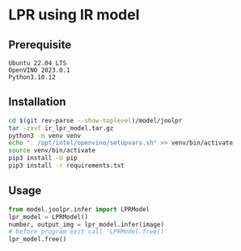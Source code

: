 # LPR using IR model

## Prerequisite
```
Ubuntu 22.04 LTS
OpenVINO 2023.0.1
Python3.10.12
```

## Installation
```bash
cd $(git rev-parse --show-toplevel)/model/joolpr
tar -zxvf ir_lpr_model.tar.gz
python3 -m venv venv
echo ". /opt/intel/openvino/setupvars.sh" >> venv/bin/activate
source venv/bin/activate
pip3 install -U pip
pip3 install -r requirements.txt
```


## Usage
```Python
from model.joolpr.infer import LPRModel
lpr_model = LPRModel()
number, output_img = lpr_model.infer(image)
# before program exit call 'LPRModel.free()'
lpr_model.free()
```